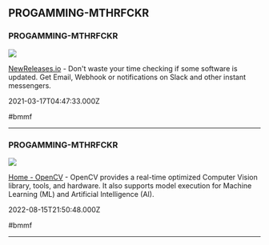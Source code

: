 ## PROGAMMING-MTHRFCKR

### PROGAMMING-MTHRFCKR

![](https://newreleases.io/apple-touch-icon.png)

[NewReleases.io](https://newreleases.io) - Don't waste your time checking if some software is updated. Get Email, Webhook or notifications on Slack and other instant messengers.

2021-03-17T04:47:33.000Z

#bmmf

---

### PROGAMMING-MTHRFCKR

![](https://opencv.b-cdn.net/wp-content/uploads/2020/11/OpenCV_logo_black_.jpg)

[Home - OpenCV](https://opencv.org) - OpenCV provides a real-time optimized Computer Vision library, tools, and hardware. It also supports model execution for Machine Learning (ML) and Artificial Intelligence (AI).

2022-08-15T21:50:48.000Z

#bmmf

---
